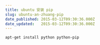 ```yaml
---
title: ubuntu 安装 pip
slug: ubuntu-an-zhuang-pip
date_published: 2015-03-12T09:30:36.000Z
date_updated:   2015-03-12T09:30:36.000Z
---
```


```
apt-get install python python-pip
```
